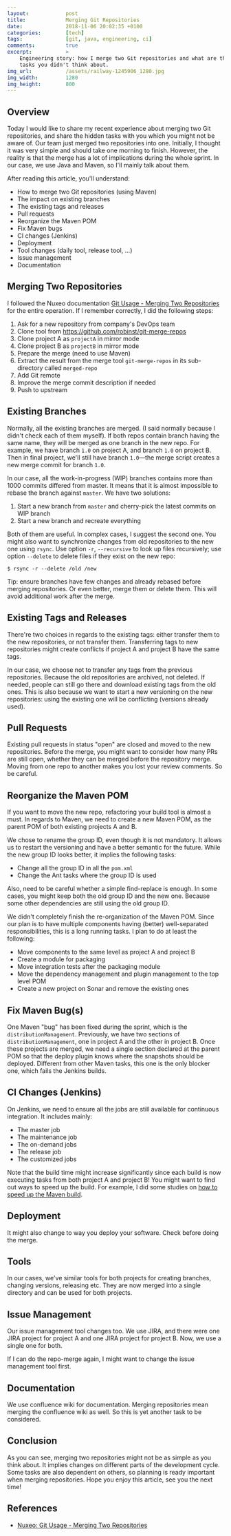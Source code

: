 ```yaml
---
layout:            post
title:             Merging Git Repositories
date:              2018-11-06 20:02:35 +0100
categories:        [tech]
tags:              [git, java, engineering, ci]
comments:          true
excerpt:           >
    Engineering story: how I merge two Git repositories and what are the hidden
    tasks you didn't think about.
img_url:           /assets/railway-1245906_1280.jpg
img_width:         1280
img_height:        800
---
```


## Overview

Today I would like to share my recent experience about merging two Git
repositories, and share the hidden tasks with you which you might not be aware of.
Our team just merged two repositories into one. Initially, I thought it
was very simple and should take one morning to finish. However, the reality is
that the merge has a lot of implications during the whole sprint. In our
case, we use Java and Maven, so I'll mainly talk about them.

After reading this article, you'll understand:

- How to merge two Git repositories (using Maven)
- The impact on existing branches
- The existing tags and releases
- Pull requests
- Reorganize the Maven POM
- Fix Maven bugs
- CI changes (Jenkins)
- Deployment
- Tool changes (daily tool, release tool, ...)
- Issue management
- Documentation

## Merging Two Repositories

I followed the Nuxeo documentation [Git Usage - Merging Two Repositories][1] for
the entire operation. If I remember correctly, I did the following steps:

1. Ask for a new repository from company's DevOps team
2. Clone tool from <https://github.com/robinst/git-merge-repos>
3. Clone project A as `projectA` in mirror mode
4. Clone project B as `projectB` in mirror mode
5. Prepare the merge (need to use Maven)
6. Extract the result from the merge tool `git-merge-repos` in its sub-directory
   called `merged-repo`
7. Add Git remote
8. Improve the merge commit description if needed
9. Push to upstream

## Existing Branches

Normally, all the existing branches are merged. (I said normally because I
didn't check each of them myself). If both repos contain branch having the same
name, they will be merged as one branch in the new repo. For example, we have
branch `1.0` on project A, and branch `1.0` on project B. Then in final project,
we'll still have branch `1.0`—the merge script creates a new merge commit for
branch `1.0`.

In our case, all the work-in-progress (WIP) branches contains more than 1000
commits differed from master. It means that it is almost impossible to rebase
the branch against `master`. We have two solutions:

1. Start a new branch from `master` and cherry-pick the latest commits on WIP branch
2. Start a new branch and recreate everything

Both of them are useful. In complex cases, I suggest the second one. You might
also want to synchronize changes from old repositories to the new one using
`rsync`. Use option `-r`, `--recursive` to look up files recursively; use option
`--delete` to delete files if they exist on the new repo:

    $ rsync -r --delete /old /new

Tip: ensure branches have few changes and already rebased before merging
repositories. Or even better, merge them or delete them. This will avoid
additional work after the merge.

## Existing Tags and Releases

There're two choices in regards to the existing tags: either transfer them to
the new repositories, or not transfer them. Transferring tags to new repositories
might create conflicts if project A and project B have the same tags.

In our case, we choose not to transfer any tags from the previous repositories.
Because the old repositories are archived, not deleted. If needed, people can
still go there and download existing tags from the old ones. This is also
because we want to start a new versioning on the new repositories: using the
existing one will be conflicting (versions already used).

## Pull Requests

Existing pull requests in status "open" are closed and moved to the new
repositories. Before the merge, you might want to consider how many PRs are
still open, whether they can be merged before the repository merge. Moving from
one repo to another makes you lost your review comments. So be careful.

## Reorganize the Maven POM

If you want to move the new repo, refactoring your build tool is almost a must.
In regards to Maven, we need to create a new Maven POM, as the parent POM of
both existing projects A and B.

We chose to rename the group ID, even though it is not mandatory. It allows us
to restart the versioning and have a better semantic for the future. While the
new group ID looks better, it implies the following tasks:

- Change all the group ID in all the `pom.xml`
- Change the Ant tasks where the group ID is used

Also, need to be careful whether a simple find-replace is enough. In some
cases, you might keep both the old group ID and the new one. Because some other
dependencies are still using the old group ID.

We didn't completely finish the re-organization of the Maven POM. Since our plan
is to have multiple components having (better) well-separated responsibilities,
this is a long running tasks. I plan to do at least the following:

- Move components to the same level as project A and project B
- Create a module for packaging
- Move integration tests after the packaging module
- Move the dependency management and plugin management to the top level POM
- Create a new project on Sonar and remove the existing ones

## Fix Maven Bug(s)

One Maven "bug" has been fixed during the sprint, which is the
`distributionManagement`. Previously, we have two sections of
`distributionManagement`, one in project A and the other in project B. Once
these projects are merged, we need a single section declared at the parent POM
so that the deploy plugin knows where the snapshots should be deployed.
Different from other Maven tasks, this one is the only blocker one, which fails
the Jenkins builds.

## CI Changes (Jenkins)

On Jenkins, we need to ensure all the jobs are still available for continuous
integration. It includes mainly:

- The master job
- The maintenance job
- The on-demand jobs
- The release job
- The customized jobs

Note that the build time might increase significantly since each build is now
executing tasks from both project A and project B! You might want to find out
ways to speed up the build. For example, I did some studies on [how to speed up
the Maven build][2].

## Deployment

It might also change to way you deploy your software. Check before doing the
merge.

## Tools

In our cases, we've similar tools for both projects for creating branches,
changing versions, releasing etc. They are now merged into a single directory
and can be used for both projects.

## Issue Management

Our issue management tool changes too. We use JIRA, and there were one JIRA
project for project A and one JIRA project for project B. Now, we use a single
one for both.

If I can do the repo-merge again, I might want to change the issue management
tool first.

## Documentation

We use confluence wiki for documentation. Merging repositories mean merging the
confluence wiki as well. So this is yet another task to be considered.

## Conclusion

As you can see, merging two repositories might not be as simple as you think
about. It implies changes on different parts of the development cycle. Some
tasks are also dependent on others, so planning is ready important when
merging repositories.
Hope you enjoy this article, see you the next time!

## References

- [Nuxeo: Git Usage - Merging Two Repositories][1]

[1]: https://doc.nuxeo.com/corg/git-usage/#merging-two-repositories
[2]: /2018/11/01/speed-up-the-maven-build/
